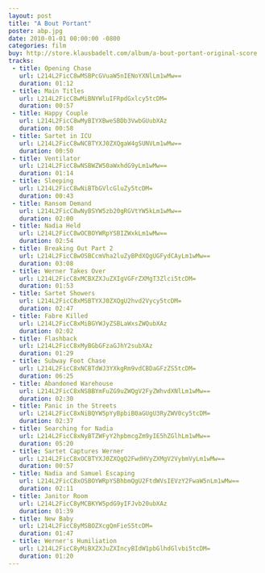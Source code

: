 ```yaml
---
layout: post
title: "A Bout Portant"
poster: abp.jpg
date: 2010-01-01 00:00:00 -0800
categories: film
buy: http://store.klausbadelt.com/album/a-bout-portant-original-score
tracks:
 - title: Opening Chase
   url: L214L2FicC8wMSBPcGVuaW5nIENoYXNlLm1wMw==
   duration: 01:12
 - title: Main Titles
   url: L214L2FicC8wMiBNYWluIFRpdGxlcy5tcDM=
   duration: 00:57
 - title: Happy Couple
   url: L214L2FicC8wMyBIYXBweSBDb3VwbGUubXAz
   duration: 00:58
 - title: Sartet in ICU
   url: L214L2FicC8wNCBTYXJ0ZXQgaW4gSUNVLm1wMw==
   duration: 00:50
 - title: Ventilator
   url: L214L2FicC8wNSBWZW50aWxhdG9yLm1wMw==
   duration: 01:14
 - title: Sleeping
   url: L214L2FicC8wNiBTbGVlcGluZy5tcDM=
   duration: 00:43
 - title: Ransom Demand
   url: L214L2FicC8wNyBSYW5zb20gRGVtYW5kLm1wMw==
   duration: 02:00
 - title: Nadia Held
   url: L214L2FicC8wOCBOYWRpYSBIZWxkLm1wMw==
   duration: 02:54
 - title: Breaking Out Part 2
   url: L214L2FicC8wOSBCcmVha2luZyBPdXQgUGFydCAyLm1wMw==
   duration: 03:08
 - title: Werner Takes Over
   url: L214L2FicC8xMCBXZXJuZXIgVGFrZXMgT3Zlci5tcDM=
   duration: 01:53
 - title: Sartet Showers
   url: L214L2FicC8xMSBTYXJ0ZXQgU2hvd2Vycy5tcDM=
   duration: 02:47
 - title: Fabre Killed
   url: L214L2FicC8xMiBGYWJyZSBLaWxsZWQubXAz
   duration: 02:02
 - title: Flashback
   url: L214L2FicC8xMyBGbGFzaGJhY2subXAz
   duration: 01:29
 - title: Subway Foot Chase
   url: L214L2FicC8xNCBTdWJ3YXkgRm9vdCBDaGFzZS5tcDM=
   duration: 06:25
 - title: Abandoned Warehouse
   url: L214L2FicC8xNSBBYmFuZG9uZWQgV2FyZWhvdXNlLm1wMw==
   duration: 02:30
 - title: Panic in the Streets
   url: L214L2FicC8xNiBQYW5pYyBpbiB0aGUgU3RyZWV0cy5tcDM=
   duration: 02:37
 - title: Searching for Nadia
   url: L214L2FicC8xNyBTZWFyY2hpbmcgZm9yIE5hZGlhLm1wMw==
   duration: 05:20
 - title: Sartet Captures Werner
   url: L214L2FicC8xOCBTYXJ0ZXQgQ2FwdHVyZXMgV2VybmVyLm1wMw==
   duration: 00:57
 - title: Nadia and Samuel Escaping
   url: L214L2FicC8xOSBOYWRpYSBhbmQgU2FtdWVsIEVzY2FwaW5nLm1wMw==
   duration: 02:11
 - title: Janitor Room
   url: L214L2FicC8yMCBKYW5pdG9yIFJvb20ubXAz
   duration: 01:39
 - title: New Baby
   url: L214L2FicC8yMSBOZXcgQmFieS5tcDM=
   duration: 01:47
 - title: Werner's Humiliation
   url: L214L2FicC8yMiBXZXJuZXIncyBIdW1pbGlhdGlvbi5tcDM=
   duration: 01:20
---
```

